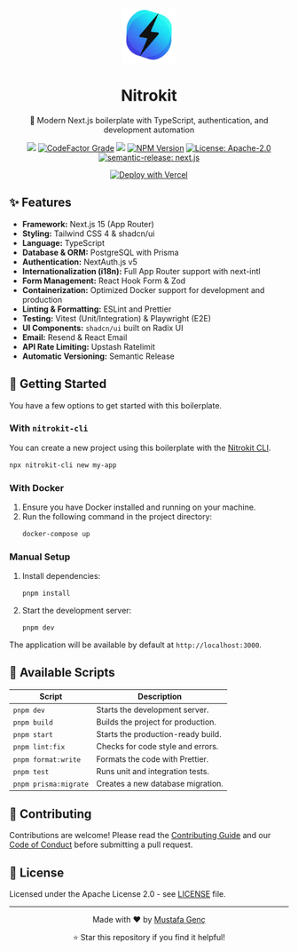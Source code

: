 <div align="center">
  <a href="https://nitrokit.tr">
    <img alt="Nitrokit Logo" src="https://raw.githubusercontent.com/nitrokit/nitrokit-nextjs/refs/heads/main/public/images/logos/nitrokit.png" height="100">
  </a>

# Nitrokit

🚀 Modern Next.js boilerplate with TypeScript, authentication, and development automation

<a href="https://codecov.io/gh/nitrokit/nitrokit-nextjs"><img src="https://codecov.io/gh/nitrokit/nitrokit-nextjs/graph/badge.svg?token=7V4UDZX9FC"/></a> <a href="https://www.codefactor.io/repository/github/nitrokit/nitrokit-nextjs"><img src="https://img.shields.io/codefactor/grade/github/nitrokit/nitrokit-nextjs?style=flat" alt="CodeFactor Grade"></a> <a title="Crowdin" target="_blank" href="https://crowdin.com/project/nitrokit"><img src="https://badges.crowdin.net/nitrokit/localized.svg"></a> <a href="https://www.npmjs.com/package/nitrokit-cli"><img alt="NPM Version" src="https://img.shields.io/npm/v/nitrokit-cli?label=nitrokit-cli"></a> <a href="https://opensource.org/licenses/Apache-2.0"><img src="https://img.shields.io/badge/License-Apache%202.0-blue.svg" alt="License: Apache-2.0"></a> <a href="https://github.com/nitrokit/nitrokit-nextjs"><img src="https://img.shields.io/badge/semantic--release-e10079?logo=semantic-release" alt="semantic-release: next.js"></a>

[![Deploy with Vercel](https://vercel.com/button)](https://vercel.com/new/clone?repository-url=http%3A%2F%2Fgithub.com%2Fnitrokit%2Fnitrokit-nextjs&env=AUTH_SECRET,DATABASE_URL,GOOGLE_SITE_VERIFICATION,GOOGLE_ANALYTICS,YANDEX_VERIFICATION,EMAIL_PROVIDER,RESEND_API_KEY,RESEND_AUDIENCE_ID,RESEND_FROM_EMAIL,UPSTASH_REDIS_REST_URL&project-name=nitrokit&repository-name=nitrokit-nextjs&demo-title=Nitrokit&demo-description=%F0%9F%9A%80%20A%20modern%20and%20production-ready%20Next.js%20boilerplate.%20It%20provides%20a%20quick%20start%20with%20TypeScript%2C%20i18n%20support%2C%20and%20automated%20tooling.&demo-url=https%3A%2F%2Fpreview.nitrokit.tr&demo-image=https%3A%2F%2Fraw.githubusercontent.com%2Fnitrokit%2Fnitrokit-nextjs%2Frefs%2Fheads%2Fmain%2Fpublic%2Fscreenshots%2Fscreenshot-1.png)

</div>

## ✨ Features

- **Framework:** Next.js 15 (App Router)
- **Styling:** Tailwind CSS 4 & shadcn/ui
- **Language:** TypeScript
- **Database & ORM:** PostgreSQL with Prisma
- **Authentication:** NextAuth.js v5
- **Internationalization (i18n):** Full App Router support with next-intl
- **Form Management:** React Hook Form & Zod
- **Containerization:** Optimized Docker support for development and production
- **Linting & Formatting:** ESLint and Prettier
- **Testing:** Vitest (Unit/Integration) & Playwright (E2E)
- **UI Components:** `shadcn/ui` built on Radix UI
- **Email:** Resend & React Email
- **API Rate Limiting:** Upstash Ratelimit
- **Automatic Versioning:** Semantic Release

## 🚀 Getting Started

You have a few options to get started with this boilerplate.

### With `nitrokit-cli`

You can create a new project using this boilerplate with the [Nitrokit CLI](https://www.npmjs.com/package/nitrokit-cli).

```bash
npx nitrokit-cli new my-app
```

### With Docker

1.  Ensure you have Docker installed and running on your machine.
2.  Run the following command in the project directory:
    ```bash
    docker-compose up
    ```

### Manual Setup

1.  Install dependencies:
    ```bash
    pnpm install
    ```
2.  Start the development server:
    ```bash
    pnpm dev
    ```

The application will be available by default at `http://localhost:3000`.

## 📜 Available Scripts

| Script                | Description                        |
| --------------------- | ---------------------------------- |
| `pnpm dev`            | Starts the development server.     |
| `pnpm build`          | Builds the project for production. |
| `pnpm start`          | Starts the production-ready build. |
| `pnpm lint:fix`       | Checks for code style and errors.  |
| `pnpm format:write`   | Formats the code with Prettier.    |
| `pnpm test`           | Runs unit and integration tests.   |
| `pnpm prisma:migrate` | Creates a new database migration.  |

## 🤝 Contributing

Contributions are welcome! Please read the [Contributing Guide](CONTRIBUTING.md) and our [Code of Conduct](CODE_OF_CONDUCT.md) before submitting a pull request.

## 📝 License

Licensed under the Apache License 2.0 - see [LICENSE](LICENSE) file.

---

<div align="center">
  <p>Made with ❤️ by <a href="https://mustafagenc.info">Mustafa Genç</a></p>
  <p>⭐ Star this repository if you find it helpful!</p>
</div>
